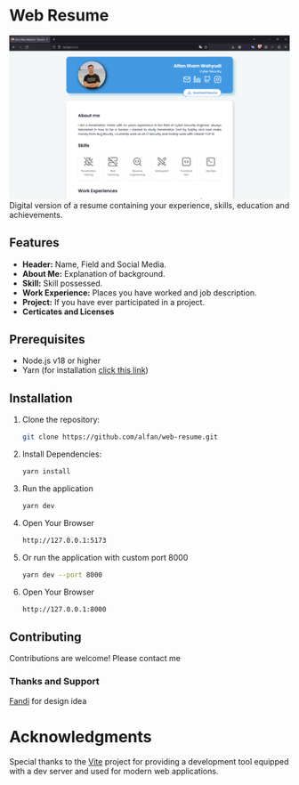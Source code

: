 # Web Resume

![Alt text](https://raw.githubusercontent.com/alfanilham/web-resume/refs/heads/main/src/assets/feature.png)
Digital version of a resume containing your experience, skills, education and achievements.

## Features

- **Header:** Name, Field and Social Media.
- **About Me:** Explanation of background.
- **Skill:** Skill possessed.
- **Work Experience:** Places you have worked and job description.
- **Project:** If you have ever participated in a project.
- **Certicates and Licenses**

## Prerequisites

- Node.js v18 or higher
- Yarn (for installation [click this link](https://yarnpkg.com/getting-started/install))

## Installation

1. Clone the repository:

   ```bash
   git clone https://github.com/alfan/web-resume.git
   ```

2. Install Dependencies:

   ```bash
   yarn install
   ```

3. Run the application

   ```bash
   yarn dev
   ```

4. Open Your Browser

   ```bash
   http://127.0.0.1:5173
   ```

5. Or run the application with custom port 8000

   ```bash
   yarn dev --port 8000
   ```

6. Open Your Browser

   ```bash
   http://127.0.0.1:8000
   ```

## Contributing

Contributions are welcome! Please contact me

### Thanks and Support

[Fandi](https://github.com/irfnd) for design idea

# Acknowledgments

Special thanks to the [Vite](https://vitejs.dev) project for providing a development tool equipped with a dev server and used for modern web applications.
